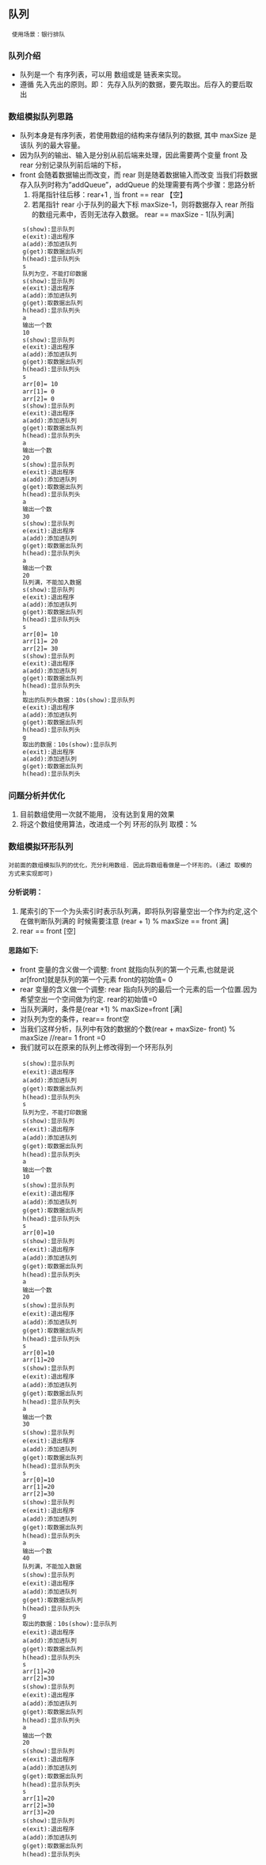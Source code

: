 ## 队列
     使用场景：银行排队
     
### 队列介绍
* 队列是一个 有序列表，可以用 数组或是 链表来实现。
* 遵循 先入先出的原则。即： 先存入队列的数据，要先取出。后存入的要后取出

### 数组模拟队列思路
*  队列本身是有序列表，若使用数组的结构来存储队列的数据, 其中 maxSize 是该队
   列的最大容量。
*  因为队列的输出、输入是分别从前后端来处理，因此需要两个变量 front 及 rear 分别记录队列前后端的下标，
*  front 会随着数据输出而改变，而 rear 则是随着数据输入而改变
   当我们将数据存入队列时称为”addQueue”，addQueue 的处理需要有两个步骤：思路分析
    1) 将尾指针往后移：rear+1 , 当 front == rear 【空】
    2) 若尾指针 rear 小于队列的最大下标 maxSize-1，则将数据存入 rear 所指的数组元素中，否则无法存入数据。
        rear == maxSize - 1[队列满]
```xml
    s(show):显示队列
    e(exit):退出程序
    a(add):添加进队列
    g(get):取数据出队列
    h(head):显示队列头
    s
    队列为空，不能打印数据
    s(show):显示队列
    e(exit):退出程序
    a(add):添加进队列
    g(get):取数据出队列
    h(head):显示队列头
    a
    输出一个数
    10
    s(show):显示队列
    e(exit):退出程序
    a(add):添加进队列
    g(get):取数据出队列
    h(head):显示队列头
    s
    arr[0]= 10
    arr[1]= 0
    arr[2]= 0
    s(show):显示队列
    e(exit):退出程序
    a(add):添加进队列
    g(get):取数据出队列
    h(head):显示队列头
    a
    输出一个数
    20
    s(show):显示队列
    e(exit):退出程序
    a(add):添加进队列
    g(get):取数据出队列
    h(head):显示队列头
    a
    输出一个数
    30
    s(show):显示队列
    e(exit):退出程序
    a(add):添加进队列
    g(get):取数据出队列
    h(head):显示队列头
    a
    输出一个数
    20
    队列满，不能加入数据
    s(show):显示队列
    e(exit):退出程序
    a(add):添加进队列
    g(get):取数据出队列
    h(head):显示队列头
    s
    arr[0]= 10
    arr[1]= 20
    arr[2]= 30
    s(show):显示队列
    e(exit):退出程序
    a(add):添加进队列
    g(get):取数据出队列
    h(head):显示队列头
    h
    取出的队列头数据：10s(show):显示队列
    e(exit):退出程序
    a(add):添加进队列
    g(get):取数据出队列
    h(head):显示队列头
    g
    取出的数据：10s(show):显示队列
    e(exit):退出程序
    a(add):添加进队列
    g(get):取数据出队列
    h(head):显示队列头
```        
        
### 问题分析并优化
1) 目前数组使用一次就不能用， 没有达到复用的效果
2) 将这个数组使用算法，改进成一个列 环形的队列 取模：%

### 数组模拟环形队列
    对前面的数组模拟队列的优化，充分利用数组. 因此将数组看做是一个环形的。(通过 取模的方式来实现即可)

#### 分析说明：
1) 尾索引的下一个为头索引时表示队列满，即将队列容量空出一个作为约定,这个在做判断队列满的
时候需要注意 (rear + 1) % maxSize == front 满]
2) rear == front [空]

#### 思路如下:
* front 变量的含义做一个调整: front 就指向队列的第一个元素,也就是说ar[front]就是队列的第一个元素
  front的初始值= 0
* rear 变量的含义做一个调整: rear 指向队列的最后一个元素的后一个位置.因为希望空出一个空间做为约定.
  rear的初始值=0
* 当队列满时，条件是(rear +1) % maxSize=front [满]
* 对队列为空的条件，rear== front空
* 当我们这样分析，队列中有效的数据的个数(rear + maxSize- front) % maxSize //rear= 1 front =0
* 我们就可以在原来的队列上修改得到一个环形队列
```mxml
    s(show):显示队列
    e(exit):退出程序
    a(add):添加进队列
    g(get):取数据出队列
    h(head):显示队列头
    s
    队列为空，不能打印数据
    s(show):显示队列
    e(exit):退出程序
    a(add):添加进队列
    g(get):取数据出队列
    h(head):显示队列头
    a
    输出一个数
    10
    s(show):显示队列
    e(exit):退出程序
    a(add):添加进队列
    g(get):取数据出队列
    h(head):显示队列头
    s
    arr[0]=10
    s(show):显示队列
    e(exit):退出程序
    a(add):添加进队列
    g(get):取数据出队列
    h(head):显示队列头
    a
    输出一个数
    20
    s(show):显示队列
    e(exit):退出程序
    a(add):添加进队列
    g(get):取数据出队列
    h(head):显示队列头
    s
    arr[0]=10
    arr[1]=20
    s(show):显示队列
    e(exit):退出程序
    a(add):添加进队列
    g(get):取数据出队列
    h(head):显示队列头
    a
    输出一个数
    30
    s(show):显示队列
    e(exit):退出程序
    a(add):添加进队列
    g(get):取数据出队列
    h(head):显示队列头
    s
    arr[0]=10
    arr[1]=20
    arr[2]=30
    s(show):显示队列
    e(exit):退出程序
    a(add):添加进队列
    g(get):取数据出队列
    h(head):显示队列头
    a
    输出一个数
    40
    队列满，不能加入数据
    s(show):显示队列
    e(exit):退出程序
    a(add):添加进队列
    g(get):取数据出队列
    h(head):显示队列头
    g
    取出的数据：10s(show):显示队列
    e(exit):退出程序
    a(add):添加进队列
    g(get):取数据出队列
    h(head):显示队列头
    s
    arr[1]=20
    arr[2]=30
    s(show):显示队列
    e(exit):退出程序
    a(add):添加进队列
    g(get):取数据出队列
    h(head):显示队列头
    a
    输出一个数
    20
    s(show):显示队列
    e(exit):退出程序
    a(add):添加进队列
    g(get):取数据出队列
    h(head):显示队列头
    s
    arr[1]=20
    arr[2]=30
    arr[3]=20
    s(show):显示队列
    e(exit):退出程序
    a(add):添加进队列
    g(get):取数据出队列
    h(head):显示队列头
```